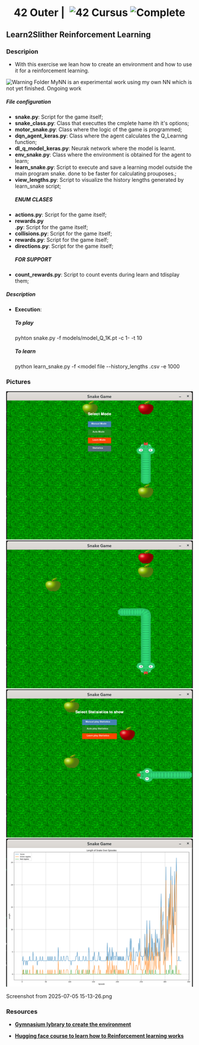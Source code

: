 <!--HEADER-->
<h1 align="center"> 42 Outer | 
 <picture>
  <source media="(prefers-color-scheme: dark)" srcset="https://cdn.simpleicons.org/42/white">
  <img alt="42" width=40 align="top" src="https://cdn.simpleicons.org/42/Black">
 </picture>
 Cursus 
  <img alt="Complete" src="https://raw.githubusercontent.com/Mqxx/GitHub-Markdown/main/blockquotes/badge/dark-theme/complete.svg">
</h1>

<!--FINISH HEADER-->

## Learn2Slither Reinforcement Learning

### Descripion
- With this exercise we lean how to create an environment and how to use it for a reinforcement learning.

 <img alt="Warning" src="https://raw.githubusercontent.com/Mqxx/GitHub-Markdown/main/blockquotes/badge/dark-theme/warning.svg"> Folder MyNN is an experimental work using my own NN which is not yet finished. Ongoing work
</h1>

##### File configuration
- **__snake.py__**: Script for the game itself;
- **__snake_class.py__**: Class that executtes the cmplete hame ith it's options;
- **__motor_snake.py__**: Class where the logic of the game is programmed;
- **__dqn_agent_keras.py__**: Class where the agent calculates the Q_Learnng function;
- **__dl_q_model_keras.py__**: Neurak network where the model is learnt.
- **__env_snake.py__**: Class where the environment is obtained for the agent to learn;
- **__learn_snake.py__**: Script to execute and save a learning model outside the main program snake. done to be faster for calculating prouposes.;
- **__view_lengths.py__**: Script to visualize the history lengths generated by learn_snake script;
    ##### ENUM CLASES
- **__actions.py__**: Script for the game itself;
- **__rewards.py      
.py__**: Script for the game itself;
- **__collisions.py__**: Script for the game itself;
- **__rewards.py__**: Script for the game itself;
- **__directions.py__**: Script for the game itself;
    ##### FOR SUPPORT
- **__count_rewards.py__**: Script to count events during learn and tdisplay them;

##### Description
- **Execution**: 
    
    ##### To play
    pyhton snake.py -f models/model_Q_1K.pt -c 1- -t 10

    ##### To learn
    
    python learn_snake.py -f <model file --history_lengths <file to save hitory>.csv -e 1000

### Pictures

<p>
  <img src="./images/Screenshot from 2025-07-05 15-16-29.png">
  <img src="./images/Screenshot from 2025-07-05 15-17-15.png">
  <img src="./images/Screenshot from 2025-07-05 15-17-56.png">
  <img src="./images/Screenshot from 2025-07-05 15-18-08.png">
</p> 

Screenshot from 2025-07-05 15-13-26.png
### Resources

* **[Gymnasium lybrary to create the environment](https://gymnasium.farama.org/)**

* **[Hugging face course to learn how to Reinforcement learning works](https://huggingface.co/learn/deep-rl-course/)**
